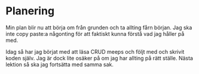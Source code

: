 # Planering
Min plan blir nu att börja om från grunden och ta allting fårn början. Jag ska inte copy paste:a någonting för att faktiskt kunna förstå vad jag håller på med.

Idag så har jag börjat med att läsa CRUD meeps och följt med och skrivit koden själv. Jag är dock lite osäker på om jag har allting på rätt ställe. Nästa lektion så ska jag fortsätta med samma sak.